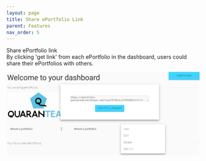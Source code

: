 ```yaml
---
layout: page
title: Share ePortfolio Link
parent: Features
nav_order: 5
---
```


                                                        
Share ePortfolio link                                  
    By clicking 'get link' from each ePortfolio in the dashboard, users could share their ePortfolios with others.            
                                             
![share](../img/share.PNG)                     
                                                        
                                            